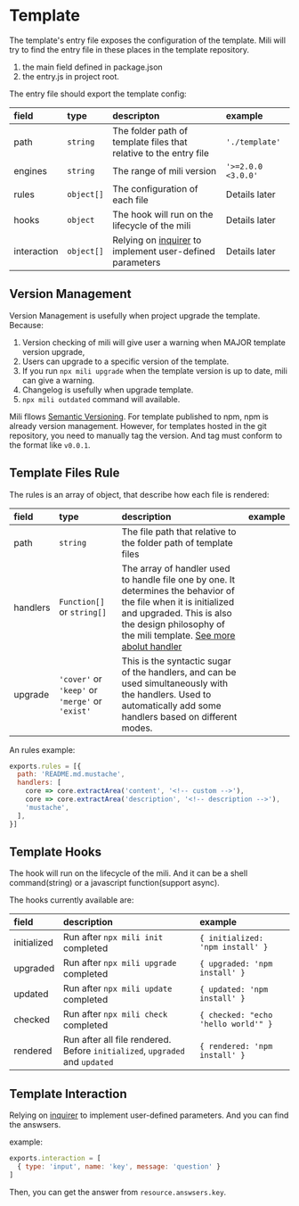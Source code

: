 # Template

The template's entry file exposes the configuration of the template.
Mili will try to find the entry file in these places in the template repository.

1. the main field defined in package.json
2. the entry.js in project root.

The entry file should export the template config:

 field       | type       | descripton | example
:------------|:-----------|:-----------|:--------
 path        | `string`   | The folder path of template files that relative to the entry file | `'./template'`
 engines     | `string`   | The range of mili version | `'>=2.0.0 <3.0.0'`
 rules       | `object[]` | The configuration of each file | Details later
 hooks       | `object`   | The hook will run on the lifecycle of the mili | Details later
 interaction | `object[]` | Relying on [inquirer](https://github.com/SBoudrias/Inquirer.js/) to implement user-defined parameters | Details later

## Version Management

Version Management is usefully when project upgrade the template. Because:

1. Version checking of mili will give user a warning when MAJOR template version upgrade,
2. Users can upgrade to a specific version of the template.
3. If you run `npx mili upgrade` when the template version is up to date, mili can give a warning.
3. Changelog is usefully when upgrade template.
3. `npx mili outdated` command will available.

Mili fllows [Semantic Versioning](https://semver.org/).
For template published to npm, npm is already version management.
However, for templates hosted in the git repository, you need to manually tag the version.
And tag must conform to the format like `v0.0.1`.

## Template Files Rule

The rules is an array of object, that describe how each file is rendered:

 field    | type                       | description | example
:---------|:---------------------------|:-----------|:--------
 path     | `string`                   | The file path that relative to the folder path of template files
 handlers | `Function[]` or `string[]` | The array of handler used to handle file one by one. It determines the behavior of the file when it is initialized and upgraded. This is also the design philosophy of the mili template. [See more abolut handler](./handler/index.md)
 upgrade  | `'cover'` or `'keep'` or `'merge'` or `'exist'` | This is the syntactic sugar of the handlers, and can be used simultaneously with the handlers. Used to automatically add some handlers based on different modes.

An rules example:

```javascript
exports.rules = [{
  path: 'README.md.mustache',
  handlers: [
    core => core.extractArea('content', '<!-- custom -->'),
    core => core.extractArea('description', '<!-- description -->'),
    'mustache',
  ],
}]
```

## Template Hooks

The hook will run on the lifecycle of the mili.
And it can be a shell command(string) or a javascript function(support async).

The hooks currently available are:

 field        | description                            | example
:-------------|:---------------------------------------|:--------
 initialized  | Run after `npx mili init` completed    | `{ initialized: 'npm install' }`
 upgraded     | Run after `npx mili upgrade` completed | `{ upgraded: 'npm install' }`
 updated      | Run after `npx mili update` completed  | `{ updated: 'npm install' }`
 checked      | Run after `npx mili check` completed   | `{ checked: "echo 'hello world'" }`
 rendered     | Run after all file rendered. Before `initialized`, `upgraded` and `updated` | `{ rendered: 'npm install' }`

## Template Interaction

Relying on [inquirer](https://github.com/SBoudrias/Inquirer.js/) to implement user-defined parameters.
And you can find the answsers.

example:

```javascript
exports.interaction = [
  { type: 'input', name: 'key', message: 'question' }
]
```

Then, you can get the answer from `resource.answsers.key`.
